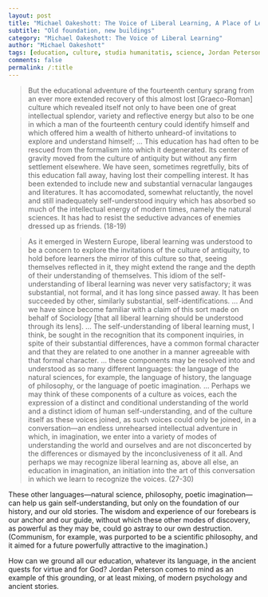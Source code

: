 ```yaml
---
layout: post
title: "Michael Oakeshott: The Voice of Liberal Learning, A Place of Learning"
subtitle: "Old foundation, new buildings"
category: "Michael Oakeshott: The Voice of Liberal Learning"
author: "Michael Oakeshott"
tags: [education, culture, studia humanitatis, science, Jordan Peterson]
comments: false
permalink: /:title
---
```


> But the educational adventure of the fourteenth century sprang from an ever more extended recovery of this almost lost [Graeco-Roman] culture which revealed itself not only to have been one of great intellectual splendor, variety and reflective energy but also to be one in which a man of the fourteenth century could identify himself and which offered him a wealth of hitherto unheard-of invitations to explore and understand himself; ... This education has had often to be rescued from the formalism into which it degenerated. Its center of gravity moved from the culture of antiquity but without any firm settlement elsewhere. We have seen, sometimes regretfully, bits of this education fall away, having lost their compelling interest. It has been extended to include new and substantial vernacular langauges and literatures. It has accomodated, somewhat reluctantly, the novel and still inadequately self-understood inquiry which has absorbed so much of the intellectual energy of modern times, namely the natural sciences. It has had to resist the seductive advances of enemies dressed up as friends. (18-19)

> As it emerged in Western Europe, liberal learning was understood to be a concern to explore the invitations of the culture of antiquity, to hold before learners the mirror of this culture so that, seeing themselves reflected in it, they might extend the range and the depth of their understanding of themselves. This idiom of the self-understanding of liberal learning was never very satisfactory; it was substantial, not formal, and it has long since passed away. It has been succeeded by other, similarly substantial, self-identifications. ... And we have since become familiar with a claim of this sort made on behalf of Sociology [that all liberal learning should be understood through its lens]. ... The self-understanding of liberal learning must, I think, be sought in the recognition that its component inquiries, in spite of their substantial differences, have a common formal character and that they are related to one another in a manner agreeable with that formal character. ... these components may be resolved into and understood as so many different languages: the language of the natural sciences, for example, the language of history, the language of philosophy, or the language of poetic imagination. ... Perhaps we may think of these components of a culture as voices, each the expression of a distinct and conditional understanding of the world and a distinct idiom of human self-understanding, and of the culture itself as these voices joined, as such voices could only be joined, in a conversation—an endless unrehearsed intellectual adventure in which, in imagination, we enter into a variety of modes of understanding the world and ourselves and are not disconcerted by the differences or dismayed by the inconclusiveness of it all. And perhaps we may recognize liberal learning as, above all else, an education in imagination, an initiation into the art of this conversation in which we learn to recognize the voices. (27-30)

These other languages—natural science, philosophy, poetic imagination—can help us gain self-understanding, but only on the foundation of our history, and our old stories. The wisdom and experience of our forebears is our anchor and our guide, without which these other modes of discovery, as powerful as they may be, could go astray to our own destruction. (Communism, for example, was purported to be a scientific philosophy, and it aimed for a future powerfully attractive to the imagination.)

How can we ground all our education, whatever its language, in the ancient quests for virtue and for God? Jordan Peterson comes to mind as an example of this grounding, or at least mixing, of modern psychology and ancient stories.